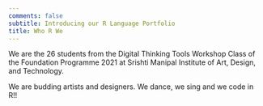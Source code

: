 ```yaml
---
comments: false
subtitle: Introducing our R Language Portfolio
title: Who R We
---
```


We are the 26 students from the Digital Thinking Tools Workshop Class of the Foundation Programme 2021 at Srishti Manipal Institute of Art, Design, and Technology. 

We are budding artists and designers. We dance, we sing and we code in R!!


